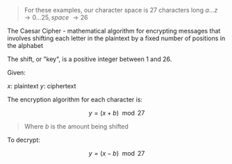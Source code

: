 
> For these examples, our character space is 27 characters long $a\dots z \rightarrow 0\dots 25, space \ \rightarrow 26$

The Caesar Cipher - mathematical algorithm for encrypting messages that involves shifting each letter in the plaintext by a fixed number of positions in the alphabet

The shift, or "key", is a positive integer between 1 and 26.

Given:

$x$: plaintext
$y$: ciphertext

The encryption algorithm for each character is:

$$
y = (x + b) \mod{27}
$$

> Where $b$ is the amount being shifted

To decrypt:

$$
y = (x - b) \mod 27
$$
